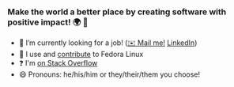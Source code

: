 ### Make the world a better place by creating software with positive impact! 🌍 💚

<!--
**dreua/dreua** is a ✨ _special_ ✨ repository because its `README.md` (this file) appears on your GitHub profile.

Here are some ideas to get you started:

- 🌱 I’m currently learning ...
- 👯 I’m looking to collaborate on ...
- 🤔 I’m looking for help with ...
- 💬 Ask me about ...
- 📫 How to reach me: ...
- ⚡ Fun fact: ...
-->
- 🔭 I’m currently looking for a job! ([✉️ Mail me!](mailto:hire-david-auer@posteo.de) [LinkedIn](https://www.linkedin.com/in/dauer-mainz/))
- 🐧 I use and [contribute](https://badges.fedoraproject.org/user/dreua) to Fedora Linux
- ❓ I'm [on Stack Overflow](https://stackexchange.com/users/5734928/dreua?tab=accounts)
- 😄 Pronouns: he/his/him or they/their/them you choose!
